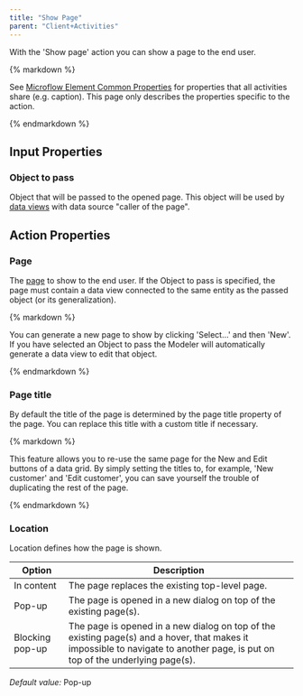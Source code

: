```yaml
---
title: "Show Page"
parent: "Client+Activities"
---
```



With the 'Show page' action you can show a page to the end user.

<div class="alert alert-info">{% markdown %}

See [Microflow Element Common Properties](Microflow+Element+Common+Properties) for properties that all activities share (e.g. caption). This page only describes the properties specific to the action.

{% endmarkdown %}</div>

## Input Properties

### Object to pass

Object that will be passed to the opened page. This object will be used by [data views](Data+view) with data source "caller of the page".

## Action Properties

### Page

The [page](Page) to show to the end user. If the Object to pass is specified, the page must contain a data view connected to the same entity as the passed object (or its generalization).

<div class="alert alert-success">{% markdown %}

You can generate a new page to show by clicking 'Select...' and then 'New'. If you have selected an Object to pass the Modeler will automatically generate a data view to edit that object.

{% endmarkdown %}</div>

### Page title

By default the title of the page is determined by the page title property of the page. You can replace this title with a custom title if necessary.

<div class="alert alert-success">{% markdown %}

This feature allows you to re-use the same page for the New and Edit buttons of a data grid. By simply setting the titles to, for example, 'New customer' and 'Edit customer', you can save yourself the trouble of duplicating the rest of the page.

{% endmarkdown %}</div>

### Location

Location defines how the page is shown.

| Option | Description |
| --- | --- |
| In content | The page replaces the existing top-level page. |
| Pop-up | The page is opened in a new dialog on top of the existing page(s). |
| Blocking pop-up | The page is opened in a new dialog on top of the existing page(s) and a hover, that makes it impossible to navigate to another page, is put on top of the underlying page(s). |

_Default value:_ Pop-up
